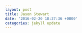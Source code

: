 ```yaml
---
layout: post
title: Jason Stewart
date: '2016-02-20 18:37:36 +0000'
categories: jekyll update
---
```

